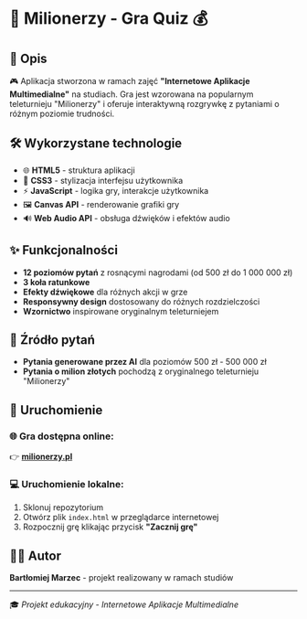 # 🎯 Milionerzy - Gra Quiz 💰

## 📝 Opis
🎮 Aplikacja stworzona w ramach zajęć **"Internetowe Aplikacje Multimedialne"** na studiach. Gra jest wzorowana na popularnym teleturnieju "Milionerzy" i oferuje interaktywną rozgrywkę z pytaniami o różnym poziomie trudności.

## 🛠️ Wykorzystane technologie
- 🌐 **HTML5** - struktura aplikacji
- 🎨 **CSS3** - stylizacja interfejsu użytkownika
- ⚡ **JavaScript** - logika gry, interakcje użytkownika
- 🖼️ **Canvas API** - renderowanie grafiki gry
- 🔊 **Web Audio API** - obsługa dźwięków i efektów audio

## ✨ Funkcjonalności
-  **12 poziomów pytań** z rosnącymi nagrodami (od 500 zł do 1 000 000 zł)
-  **3 koła ratunkowe**  
-  **Efekty dźwiękowe** dla różnych akcji w grze
-  **Responsywny design** dostosowany do różnych rozdzielczości
-  **Wzornictwo** inspirowane oryginalnym teleturniejem

## 🤖 Źródło pytań
-  **Pytania generowane przez AI** dla poziomów 500 zł - 500 000 zł
-  **Pytania o milion złotych** pochodzą z oryginalnego teleturnieju "Milionerzy"

## 🚀 Uruchomienie

### 🌐 Gra dostępna online:
👉 **[milionerzy.pl](https://milionerzy.vercel.app/)**

### 💻 Uruchomienie lokalne:
1.  Sklonuj repozytorium
2.  Otwórz plik `index.html` w przeglądarce internetowej
3.  Rozpocznij grę klikając przycisk **"Zacznij grę"**

## 👨‍💻 Autor
**Bartłomiej Marzec** - projekt realizowany w ramach studiów

---
🎓 *Projekt edukacyjny - Internetowe Aplikacje Multimedialne*
